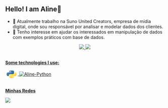## Hello! I am Aline👋

- 🔭 Atualmente trabalho na Suno United Creators, empresa de mídia digital, onde sou responsável por analisar e modelar dados dos clientes.
- 👯 Tenho interesse em ajudar os interessados em manipulação de dados com exemplos práticos com base de dados. 

<div align="center">
  <a href="https://github.com/alineestat">
  <img height="150em" src="https://github-readme-stats.vercel.app/api?username=alineestat&show_icons=true&theme=dracula&include_all_commits=true&count_private=true"/>
  <img height="150em" src="https://github-readme-stats.vercel.app/api/top-langs/?username=alineestat&layout=compact&langs_count=7&theme=dracula"/>
</div>
  
 
 <div style="display: inline_block"><br>
   
  **Some technologies I use:** 
 
  <img align="center" alt="Aline-Python" height="30" width="40" src="https://raw.githubusercontent.com/devicons/devicon/master/icons/python/python-original.svg">
  
  <img align="center" alt="Aline-Python" height="30" width="40" src="https://cdn.jsdelivr.net/gh/devicons/devicon/icons/r/r-original.svg" />
  
  ##
 
<div>
  
**Minhas Redes**

  <a href="https://www.linkedin.com/in/aline-estatistica/" target="_blank"><img src="https://img.shields.io/badge/-LinkedIn-%230077B5?style=for-the-badge&logo=linkedin&logoColor=white" target="_blank"></a> 
 
</div>

